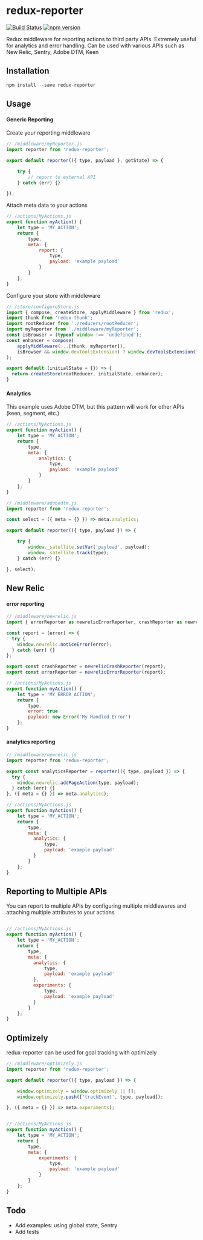 # redux-reporter

[![Build Status](https://travis-ci.org/ezekielchentnik/redux-reporter.svg)](https://travis-ci.org/ezekielchentnik/redux-reporter)
[![npm version](https://img.shields.io/npm/v/redux-reporter.svg?style=flat-square)](https://www.npmjs.com/package/redux-reporter)

Redux middleware for reporting actions to third party APIs.  Extremely useful for analytics and error handling.  Can be used with various APIs such as New Relic, Sentry, Adobe DTM, Keen

## Installation

```js
npm install --save redux-reporter
```
## Usage

#### Generic Reporting
Create your reporting middleware
```js
// /middleware/myReporter.js
import reporter from 'redux-reporter';

export default reporter(({ type, payload }, getState) => {

    try {
        // report to external API
    } catch (err) {}

});
```
Attach meta data to your actions
```js
// /actions/MyActions.js
export function myAction() {
    let type = 'MY_ACTION';
    return {
        type,
        meta: {
            report: {
                type,
                payload: 'example payload'
            }
        }
    };
}

```
Configure your store with middleware
```js
// /store/configureStore.js
import { compose, createStore, applyMiddleware } from 'redux';
import thunk from 'redux-thunk';
import rootReducer from './reducers/rootReducer';
import myReporter from './middleware/myReporter';
const isBrowser = (typeof window !== 'undefined');
const enhancer = compose(
    applyMiddleware(...[thunk, myReporter]),
    isBrowser && window.devToolsExtension) ? window.devToolsExtension() : (f) => f
);

export default (initialState = {}) => {
  return createStore(rootReducer, initialState, enhancer);
}

```

#### Analytics
This example uses Adobe DTM, but this pattern will work for other APIs (keen, segment, etc.)
```js
// /actions/MyActions.js
export function myAction() {
    let type = 'MY_ACTION';
    return {
        type,
        meta: {
            analytics: {
                type,
                payload: 'example payload'
            }
        }
    };
}

// /middleware/adobedtm.js
import reporter from 'redux-reporter';

const select = ({ meta = {} }) => meta.analytics;

export default reporter(({ type, payload }) => {

    try {
        window._satellite.setVar('payload', payload);
        window._satellite.track(type);
    } catch (err) {}

}, select);
```


## New Relic

#### error reporting

```js
// /middleware/newrelic.js
import { errorReporter as newrelicErrorReporter, crashReporter as newrelicCrashReporter } from 'redux-reporter';

const report = (error) => {
  try {
    window.newrelic.noticeError(error);
  } catch (err) {}
};

export const crashReporter = newrelicCrashReporter(report);
export const errorReporter = newrelicErrorReporter(report);

// /actions/MyActions.js
export function myAction() {
    let type = 'MY_ERROR_ACTION';
    return {
        type,
        error: true
        payload: new Error('My Handled Error')
    };
}
```

#### analytics reporting

```js
// /middleware/newrelic.js
import reporter from 'redux-reporter';

export const analyticsReporter = reporter(({ type, payload }) => {
  try {
    window.newrelic.addPageAction(type, payload);
  } catch (err) {}
}, ({ meta = {} }) => meta.analytics);

// /actions/MyActions.js
export function myAction() {
    let type = 'MY_ACTION';
    return {
        type,
        meta: {
          analytics: {
              type,
              payload: 'example payload'
          }
        }
    };
}
```

## Reporting to Multiple APIs
You can report to multiple APIs by configuring multiple middlewares and attaching multiple attributes to your actions
```js

// /actions/MyActions.js
export function myAction() {
    let type = 'MY_ACTION';
    return {
        type,
        meta: {
          analytics: {
              type,
              payload: 'example payload'
          },
          experiments: {
              type,
              payload: 'example payload'
          }
        }
    };
}

```

## Optimizely
redux-reporter can be used for goal tracking with optimizely
```js
// /middleware/optimizely.js
import reporter from 'redux-reporter';

export default reporter(({ type, payload }) => {

    window.optimizely = window.optimizely || [];
    window.optimizely.push(['trackEvent', type, payload]);

}, ({ meta = {} }) => meta.experiments);


// /actions/MyActions.js
export function myAction() {
    let type = 'MY_ACTION';
    return {
        type,
        meta: {
            experiments: {
                type,
                payload: 'example payload'
            }
        }
    };
}

```
## Todo
- Add examples:  using global state, Sentry
- Add tests
